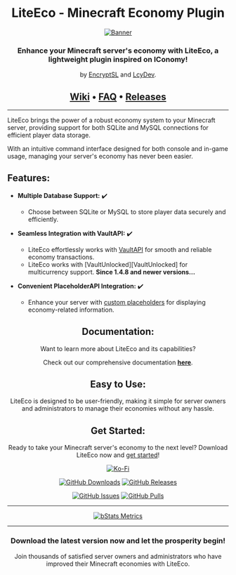 <div align=center>

# LiteEco - Minecraft Economy Plugin

[![Banner]](https://github.com/EncryptSL/LiteEco)

### Enhance your Minecraft server's economy with LiteEco, a lightweight plugin inspired on IConomy!

by [EncryptSL][EncryptSL] and [LcyDev][LcyDev].

## [Wiki][Wiki] &bullet; [FAQ][FAQ] &bullet; [Releases](https://github.com/EncryptSL/LiteEco/releases)
</div>

* * *

LiteEco brings the power of a robust economy system to your Minecraft server, providing support for both SQLite and MySQL connections for efficient player data storage.

With an intuitive command interface designed for both console and in-game usage, managing your server's economy has never been easier.

## Features:

- **Multiple Database Support:** :heavy_check_mark:

  - Choose between SQLite or MySQL to store player data securely and efficiently.

- **Seamless Integration with VaultAPI:** :heavy_check_mark:

  - LiteEco effortlessly works with [VaultAPI][Vault] for smooth and reliable economy transactions.
  - LiteEco works with [VaultUnlocked][VaultUnlocked] for multicurrency support. **Since 1.4.8 and newer versions...**

- **Convenient PlaceholderAPI Integration:** :heavy_check_mark:

  - Enhance your server with [custom placeholders][Placeholders] for displaying economy-related information.

<div align=center>

## Documentation:

Want to learn more about LiteEco and its capabilities? 

Check out our comprehensive documentation [**here**](https://github.com/EncryptSL/LiteEco/tree/main/.docs).

## Easy to Use:

LiteEco is designed to be user-friendly, making it simple for server owners and administrators to manage their economies without any hassle.

## Get Started:

Ready to take your Minecraft server's economy to the next level? Download LiteEco now and [get started][Quickstart]!

[![Ko-Fi]](https://ko-fi.com/encryptsl)

[![GitHub Downloads]](https://github.com/EncryptSL/LiteEco/releases/latest)
[![GitHub Releases]](https://github.com/EncryptSL/LiteEco/releases)

[![GitHub Issues]](https://github.com/EncryptSL/LiteEco/issues)
[![GitHub Pulls]](https://github.com/EncryptSL/LiteEco/pulls)

* * *

[![bStats Metrics]](https://bstats.org/plugin/bukkit/LiteEco/15144)

* * *

### Download the latest version now and let the prosperity begin!

Join thousands of satisfied server owners and administrators who have improved their Minecraft economies with LiteEco.

</div>

[//]: # (Other)

[Banner]: https://i.ibb.co/gvpv3CX/LiteEco.jpg

[Ko-Fi]: https://storage.ko-fi.com/cdn/brandasset/kofi_s_tag_white.png

[//]: # (Data)

[GitHub Issues]: https://img.shields.io/github/issues/EncryptSL/LiteEco
[GitHub Pulls]: https://img.shields.io/github/issues-pr/EncryptSL/LiteEco
[GitHub Downloads]: https://img.shields.io/github/downloads/EncryptSL/LiteEco/total
[GitHub Releases]: https://img.shields.io/github/v/release/EncryptSL/LiteEco.svg?include_prereleases=&sort=semver&color=blue
[bStats Metrics]: https://bstats.org/signatures/bukkit/LiteEco.svg

[//]: # (Wiki)

[Wiki]: https://github.com/EncryptSL/LiteEco/wiki
[FAQ]: https://github.com/EncryptSL/LiteEco/wiki/Frequently-Asked-Questions
[Quickstart]: https://github.com/EncryptSL/LiteEco/wiki/Quickstart
[Credits]: https://github.com/EncryptSL/LiteEco/wiki/Credits
[Setup]: https://github.com/EncryptSL/LiteEco/wiki/Setup
[Permissions]: https://github.com/EncryptSL/LiteEco/wiki/Permissions
[Placeholders]: https://github.com/EncryptSL/LiteEco/wiki/Placeholders
[Translations]: https://github.com/EncryptSL/LiteEco/wiki/Translations
[Contributing]: https://github.com/EncryptSL/LiteEco/wiki/Contributing

[//]: # (Third-parties)

[PAPI]: https://github.com/PlaceholderAPI/PlaceholderAPI
[PAPI List]: https://github.com/PlaceholderAPI/PlaceholderAPI/wiki/Placeholders
[Vault]: https://github.com/MilkBowl/VaultAPI

[//]: # (Contributors)

[EncryptSL]: https://github.com/EncryptSL
[LcyDev]: https://github.com/LcyDev
